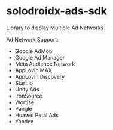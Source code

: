 # solodroidx-ads-sdk
<p>Library to display Multiple Ad Networks</p>
<p>Ad Network Support:</p>
  <ul>
    <li>Google AdMob</li>
    <li>Google Ad Manager</li>
    <li>Meta Audience Network</li>
    <li>AppLovin MAX</li>
    <li>AppLovin Discovery</li>
    <li>Start.io</li>
    <li>Unity Ads</li>
    <li>IronSource</li>
    <li>Wortise</li>
    <li>Pangle</li>
    <li>Huawei Petal Ads</li>
    <li>Yandex</li>
  </ul>